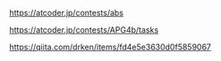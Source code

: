 https://atcoder.jp/contests/abs

https://atcoder.jp/contests/APG4b/tasks

https://qiita.com/drken/items/fd4e5e3630d0f5859067
